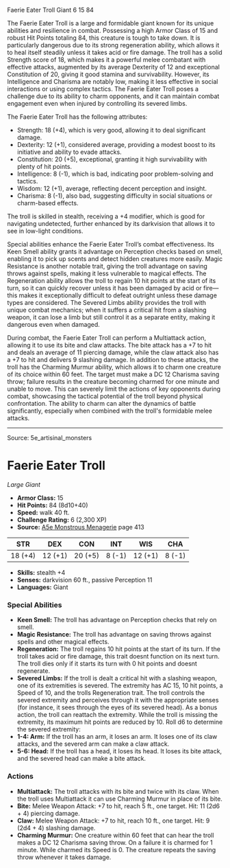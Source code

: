 <MonsterName/>Faerie Eater Troll</MonsterName>
<CreatureType/>Giant</CreatureType>
<CR/>6</CR>
<AC/>15</AC>
<HP/>84</HP>
<summary>The Faerie Eater Troll is a large and formidable giant known for its unique abilities and resilience in combat. Possessing a high Armor Class of 15 and robust Hit Points totaling 84, this creature is tough to take down. It is particularly dangerous due to its strong regeneration ability, which allows it to heal itself steadily unless it takes acid or fire damage. The troll has a solid Strength score of 18, which makes it a powerful melee combatant with effective attacks, augmented by its average Dexterity of 12 and exceptional Constitution of 20, giving it good stamina and survivability. However, its Intelligence and Charisma are notably low, making it less effective in social interactions or using complex tactics. The Faerie Eater Troll poses a challenge due to its ability to charm opponents, and it can maintain combat engagement even when injured by controlling its severed limbs.</summary>

<detail>

The Faerie Eater Troll has the following attributes: 
- Strength: 18 (+4), which is very good, allowing it to deal significant damage.
- Dexterity: 12 (+1), considered average, providing a modest boost to its initiative and ability to evade attacks.
- Constitution: 20 (+5), exceptional, granting it high survivability with plenty of hit points.
- Intelligence: 8 (-1), which is bad, indicating poor problem-solving and tactics.
- Wisdom: 12 (+1), average, reflecting decent perception and insight.
- Charisma: 8 (-1), also bad, suggesting difficulty in social situations or charm-based effects. 

The troll is skilled in stealth, receiving a +4 modifier, which is good for navigating undetected, further enhanced by its darkvision that allows it to see in low-light conditions. 

Special abilities enhance the Faerie Eater Troll’s combat effectiveness. Its Keen Smell ability grants it advantage on Perception checks based on smell, enabling it to pick up scents and detect hidden creatures more easily. Magic Resistance is another notable trait, giving the troll advantage on saving throws against spells, making it less vulnerable to magical effects. The Regeneration ability allows the troll to regain 10 hit points at the start of its turn, so it can quickly recover unless it has been damaged by acid or fire—this makes it exceptionally difficult to defeat outright unless these damage types are considered. The Severed Limbs ability provides the troll with unique combat mechanics; when it suffers a critical hit from a slashing weapon, it can lose a limb but still control it as a separate entity, making it dangerous even when damaged. 

During combat, the Faerie Eater Troll can perform a Multiattack action, allowing it to use its bite and claw attacks. The bite attack has a +7 to hit and deals an average of 11 piercing damage, while the claw attack also has a +7 to hit and delivers 9 slashing damage. In addition to these attacks, the troll has the Charming Murmur ability, which allows it to charm one creature of its choice within 60 feet. The target must make a DC 12 Charisma saving throw; failure results in the creature becoming charmed for one minute and unable to move. This can severely limit the actions of key opponents during combat, showcasing the tactical potential of the troll beyond physical confrontation. The ability to charm can alter the dynamics of battle significantly, especially when combined with the troll's formidable melee attacks.</detail>



---

Source: 5e_artisinal_monsters

# Faerie Eater Troll

*Large* *Giant*

- **Armor Class:** 15
- **Hit Points:** 84 (8d10+40)
- **Speed:** walk 40 ft.
- **Challenge Rating:** 6 (2,300 XP)
- **Source:** [A5e Monstrous Menagerie](https://enpublishingrpg.com/products/level-up-monstrous-menagerie-a5e) page 413

| STR | DEX | CON | INT | WIS | CHA |
| --- | --- | --- | --- | --- | --- |
| 18 (+4) | 12 (+1) | 20 (+5) | 8 (-1) | 12 (+1) | 8 (-1) |

- **Skills:** stealth +4
- **Senses:** darkvision 60 ft., passive Perception 11
- **Languages:** Giant

### Special Abilities

- **Keen Smell:** The troll has advantage on Perception checks that rely on smell.
- **Magic Resistance:** The troll has advantage on saving throws against spells and other magical effects.
- **Regeneration:** The troll regains 10 hit points at the start of its turn. If the troll takes acid or fire damage, this trait doesnt function on its next turn. The troll dies only if it starts its turn with 0 hit points and doesnt regenerate.
- **Severed Limbs:** If the troll is dealt a critical hit with a slashing weapon, one of its extremities is severed. The extremity has AC 15, 10 hit points, a Speed of 10, and the trolls Regeneration trait. The troll controls the severed extremity and perceives through it with the appropriate senses (for instance, it sees through the eyes of its severed head). As a bonus action, the troll can reattach the extremity. While the troll is missing the extremity, its maximum hit points are reduced by 10. Roll d6 to determine the severed extremity:
- **1-4: Arm:** If the troll has an arm, it loses an arm. It loses one of its claw attacks, and the severed arm can make a claw attack.
- **5-6: Head:** If the troll has a head, it loses its head. It loses its bite attack, and the severed head can make a bite attack.

### Actions

- **Multiattack:** The troll attacks with its bite and twice with its claw. When the troll uses Multiattack  it can use Charming Murmur in place of its bite.
- **Bite:** Melee Weapon Attack: +7 to hit, reach 5 ft., one target. Hit: 11 (2d6 + 4) piercing damage.
- **Claw:** Melee Weapon Attack: +7 to hit, reach 10 ft., one target. Hit: 9 (2d4 + 4) slashing damage.
- **Charming Murmur:** One creature within 60 feet that can hear the troll makes a DC 12 Charisma saving throw. On a failure  it is charmed for 1 minute. While charmed  its Speed is 0. The creature repeats the saving throw whenever it takes damage.




